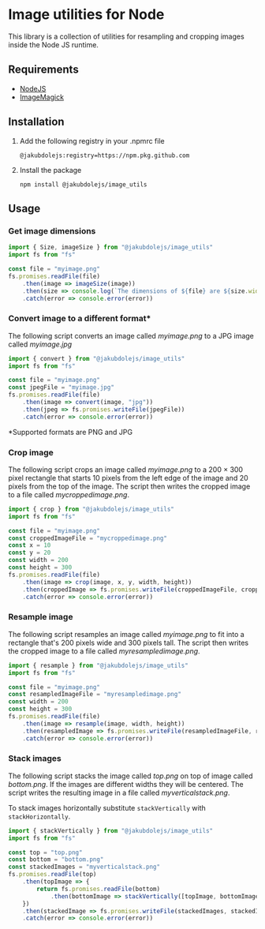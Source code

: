 # Image utilities for Node

This library is a collection of utilities for resampling and cropping images inside the Node JS runtime.

## Requirements

- [NodeJS](https://nodejs.org)
- [ImageMagick](https://imagemagick.org)

## Installation

1. Add the following registry in your .npmrc file

    ```
    @jakubdolejs:registry=https://npm.pkg.github.com
    ```
2. Install the package

    ```
    npm install @jakubdolejs/image_utils
    ```

## Usage

### Get image dimensions

```typescript
import { Size, imageSize } from "@jakubdolejs/image_utils"
import fs from "fs"

const file = "myimage.png"
fs.promises.readFile(file)
    .then(image => imageSize(image))
    .then(size => console.log(`The dimensions of ${file} are ${size.width} x ${size.height} pixels`))
    .catch(error => console.error(error))
```
### Convert image to a different format*

The following script converts an image called *myimage.png* to a JPG image called *myimage.jpg*

```typescript
import { convert } from "@jakubdolejs/image_utils"
import fs from "fs"

const file = "myimage.png"
const jpegFile = "myimage.jpg"
fs.promises.readFile(file)
    .then(image => convert(image, "jpg"))
    .then(jpeg => fs.promises.writeFile(jpegFile))
    .catch(error => console.error(error))
```
*Supported formats are PNG and JPG

### Crop image

The following script crops an image called *myimage.png* to a 200 &times; 300 pixel rectangle that starts 10 pixels from the left edge of the image and 20 pixels from the top of the image. The script then writes the cropped image to a file called *mycroppedimage.png*.

```typescript
import { crop } from "@jakubdolejs/image_utils"
import fs from "fs"

const file = "myimage.png"
const croppedImageFile = "mycroppedimage.png"
const x = 10
const y = 20
const width = 200
const height = 300
fs.promises.readFile(file)
    .then(image => crop(image, x, y, width, height))
    .then(croppedImage => fs.promises.writeFile(croppedImageFile, croppedImage))
    .catch(error => console.error(error))
```

### Resample image

The following script resamples an image called *myimage.png* to fit into a rectangle that's 200 pixels wide and 300 pixels tall. The script then writes the cropped image to a file called *myresampledimage.png*.

```typescript
import { resample } from "@jakubdolejs/image_utils"
import fs from "fs"

const file = "myimage.png"
const resampledImageFile = "myresampledimage.png"
const width = 200
const height = 300
fs.promises.readFile(file)
    .then(image => resample(image, width, height))
    .then(resampledImage => fs.promises.writeFile(resampledImageFile, resampledImage)
    .catch(error => console.error(error))
```

### Stack images

The following script stacks the image called *top.png* on top of image called *bottom.png*. If the images are different widths they will be centered. The script writes the resulting image in a file called *myverticalstack.png*.

To stack images horizontally substitute `stackVertically` with `stackHorizontally`.

```typescript
import { stackVertically } from "@jakubdolejs/image_utils"
import fs from "fs"

const top = "top.png"
const bottom = "bottom.png"
const stackedImages = "myverticalstack.png"
fs.promises.readFile(top)
    .then(topImage => {
        return fs.promises.readFile(bottom)
            .then(bottomImage => stackVertically([topImage, bottomImage], "Center", "png")
    })
    .then(stackedImage => fs.promises.writeFile(stackedImages, stackedImage))
    .catch(error => console.error(error))
```